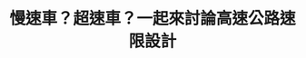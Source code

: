 ---
id: "63"
lang: zh-tw
publish: "FALSE"
description: 「內側車道解除速限案」連署案
selected: "FALSE"
blog_selected: "FALSE"
title: 慢速車？超速車？一起來討論高速公路速限設計
color: green
join:
  type: 提
  title: 內側車道解除速限外加中線速限提高及增加慢車於內側的罰則
  link: https://join.gov.tw/idea/detail/e984c553-11dc-4e88-86b7-fb462a4102e4
  image: https://cm.pdis.nat.gov.tw/images/post/1A6vwoiMmFjOxm0hd6CCd9FAmZD7R1bww.jpg
layout: post
departments:
  - 交通部
tags:
  - 交通
  - 法規
---